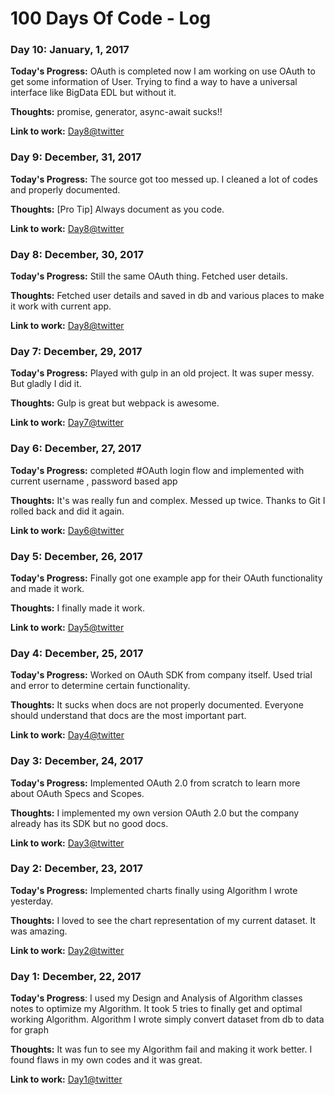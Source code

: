 # 100 Days Of Code - Log


### Day 10: January, 1, 2017

**Today's Progress:** OAuth is completed now I am working on use OAuth to get some information of User. Trying to find a way to have a universal interface like BigData EDL but without it.

**Thoughts:** promise, generator, async-await sucks!!

**Link to work:** [Day8@twitter](https://twitter.com/sh4hidkh4n)

### Day 9: December, 31, 2017

**Today's Progress:** The source got too messed up. I cleaned a lot of codes and properly documented.

**Thoughts:** [Pro Tip] Always document as you code.

**Link to work:** [Day8@twitter](https://twitter.com/sh4hidkh4n)

### Day 8: December, 30, 2017

**Today's Progress:** Still the same OAuth thing. Fetched user details.

**Thoughts:** Fetched user details and saved in db and various places to make it work with current app.

**Link to work:** [Day8@twitter](https://twitter.com/sh4hidkh4n)


### Day 7: December, 29, 2017

**Today's Progress:** Played with gulp in an old project. It was super messy. But gladly I did it.

**Thoughts:** Gulp is great but webpack is awesome.

**Link to work:** [Day7@twitter](https://twitter.com/sh4hidkh4n/status/946775805807378433)

### Day 6: December, 27, 2017

**Today's Progress:** completed #OAuth login flow and implemented with current username , password based app

**Thoughts:** It's was really fun and complex. Messed up twice. Thanks to Git I rolled back and did it again.

**Link to work:** [Day6@twitter](https://twitter.com/sh4hidkh4n/status/946030173807288320)

### Day 5: December, 26, 2017

**Today's Progress:** Finally got one example app for their OAuth  functionality and made it work.

**Thoughts:** I finally made it work.

**Link to work:** [Day5@twitter](https://twitter.com/sh4hidkh4n/status/945893852379938816)


### Day 4: December, 25, 2017

**Today's Progress:** Worked on OAuth SDK from company itself. Used trial and error to determine certain functionality.

**Thoughts:** It sucks when docs are not properly documented. Everyone should understand that docs are the most important part.

**Link to work:** [Day4@twitter](https://twitter.com/sh4hidkh4n/status/945893852379938816)

### Day 3: December, 24, 2017

**Today's Progress:** Implemented OAuth 2.0 from scratch to learn more about OAuth Specs and Scopes.

**Thoughts:** I implemented my own version OAuth 2.0 but the company already has its SDK but no good docs.

**Link to work:** [Day3@twitter](https://twitter.com/sh4hidkh4n/status/945122080567320576)

### Day 2: December, 23, 2017

**Today's Progress:** Implemented charts finally using Algorithm I wrote yesterday.

**Thoughts:** I loved to see the chart representation of my current dataset. It was amazing.

**Link to work:** [Day2@twitter](https://twitter.com/sh4hidkh4n/status/945122080567320576)


### Day 1: December, 22, 2017

**Today's Progress**: I used my Design and Analysis of Algorithm classes notes to optimize my Algorithm. It took 5 tries to finally get and optimal working Algorithm. Algorithm I wrote simply convert dataset from db to data for graph

**Thoughts:** It was fun to see my Algorithm fail and making it work better. I found flaws in my own codes and it was great.

**Link to work:** [Day1@twitter](https://twitter.com/sh4hidkh4n/status/945122080567320576)
